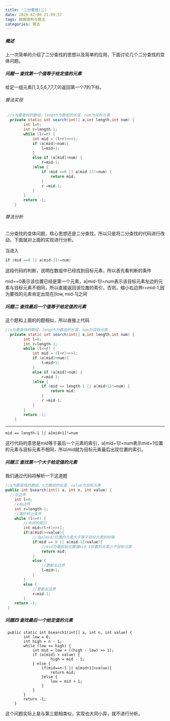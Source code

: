 ```yaml
---
title: '二分查找(二) '
date: 2020-02-06 21:09:57
tags: 数据结构与算法
categories: 算法
---
```


##### 概述

上一次简单的介绍了二分查找的思想以及简单的应用，下面讨论几个二分查找的变体问题。

##### 问题一   查找第一个值等于给定值的元素

给定一组元素[1,3,5,6,7,7,7,9]返回第一个7的下标。

###### 算法实现

```java
 //a为要查找的数组，length为数组的长度，num为目标元素
  private static int search(int[] a,int length,int num) {
        int l=0;
        int r=length-1;
        while (l<=r) {
            int mid = (l+r)>>>1;
            if (a[mid]<num){
                l=mid+1;
            }
            else if (a[mid]>num) {
                r=mid-1;
            }else {
                if (mid ==0 || a[mid-1]!=num) {
                    return mid;
                }
                r =mid-1;
            }
        }
        return -1;
    }
```

###### 算法分析

二分查找的变体问题，核心思想还是二分查找，所以只是将二分查找的代码进行改动，下面就对上面的实现进行分析。

当进入

```java
if (mid ==0 || a[mid-1]!=num)
```

这段代码的判断，说明在数组中已经找到目标元素，所以首先看判断的条件

mid==0表示该位置已经是第一个元素，a[mid-1]!=num表示该目标元素左边的元素与目标元素不相同，所以直接返回该位置的索引，否则，缩小右边界r=mid-1,因为要找的元素肯定出现在[low, mid-1]之间

##### 问题二   查找最后一个值等于给定值的元素

这个题和上面的的题相似，所以直接上代码

```java
//a为要查找的数组，length为数组的长度，num为目标元素
  private static int search(int[] a,int length,int num) {
        int l=0;
        int r=length-1;
        while (l<=r) {
            int mid = (l+r)>>>1;
            if (a[mid]<num){
                l=mid+1;
            }
            else if (a[mid]>num) {
                r=mid-1;
            }else {
                if (mid == length-1 || a[mid+1]!=num) {
                    return mid;
                }
                r =mid-1;
            }
        }
        return -1;
    }
```

------

```
mid == length-1 || a[mid+1]!=num
```

这行代码的意思是mid等于最后一个元素的索引，a[mid+1]!=num表示mid+1位置的元素与目标元素不相同，所以mid就为目标元素最后出现位置的索引。

##### 问题三  查找第一个大于给定值的元素

我们通过代码将解析一下这道题

```java
//a为要查找的数组，n为数组的长度，value为目标元素
public int bsearch(int[] a, int n, int value) {
  //左边界
    int l=0;
    //右边界
    int r=length-1;
    //循环终止条件
    while (l<=r) {
        //中间的索引
        int mid=(l+r)>>>1;
        if(a[mid]>=value){
  			//当a[mid]位置的元素大于等于目标元素的时候          
            if(mid == 0 || a[mid-1]<value){
                //mid为最起始位置或mid-1位置的元素小于目标元素
                return mid;
            }
            else {
                //更新左边界
                l=mid+1;
            }
        }
        else {
            //更新右边界
            r=mid-1;
        }
    return -1;
 }
```

##### 问题四   查找最后一个给定值的元素

```javaa
 public static int bsearch1(int[] a, int n, int value) {
        int low = 0;
        int high = n - 1;
        while (low <= high) {
            int mid = low + ((high - low) >> 1);
            if (a[mid] > value) {
                    high = mid - 1;
            } else {
                if(mid==n-1 || a[mid+1]>value){
                    return mid;
                }else {
                    low = mid + 1;
                }
            }
        }
        return -1;
    }
```

这个问题实际上是与第三题相类似，实现也大同小异，就不进行分析。